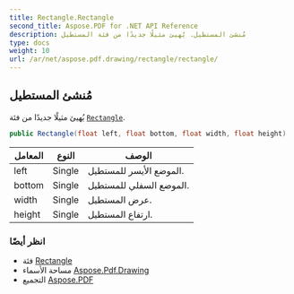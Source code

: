 ```yaml
---
title: Rectangle.Rectangle
second_title: Aspose.PDF for .NET API Reference
description: مُنشئ المستطيل. يُهيئ مثيلًا جديدًا من فئة المستطيل
type: docs
weight: 10
url: /ar/net/aspose.pdf.drawing/rectangle/rectangle/
---
```

## مُنشئ المستطيل

يُهيئ مثيلًا جديدًا من فئة [`Rectangle`](../).

```csharp
public Rectangle(float left, float bottom, float width, float height)
```

| المعامل | النوع | الوصف |
| --- | --- | --- |
| left | Single | الموضع الأيسر للمستطيل. |
| bottom | Single | الموضع السفلي للمستطيل. |
| width | Single | عرض المستطيل. |
| height | Single | ارتفاع المستطيل. |

### انظر أيضًا

* فئة [Rectangle](../)
* مساحة الأسماء [Aspose.Pdf.Drawing](../../../aspose.pdf.drawing/)
* التجميع [Aspose.PDF](../../../)